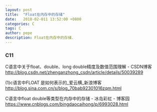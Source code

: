 ```yaml
---
layout: post
title:  "Float在内存中的存储"
date:   2018-02-011 13:52:00 +0800
categories: C
tags: C
author: pepe
description: Float在内存中的存储.
---
```


### C11





C语言中关于float、double、long double精度及数值范围理解 - CSDN博客
http://blog.csdn.net/zhenganzhong_csdn/article/details/50039289

(1)c语言中FLOAT 是如何表示的_爱云横_新浪博客
http://blog.sina.com.cn/s/blog_70bab92301016zqm.html

C语言中float double等类型在内存中的存储 - 冰岛彩虹 - 博客园
https://www.cnblogs.com/bingdaocaihong/p/6993028.html













